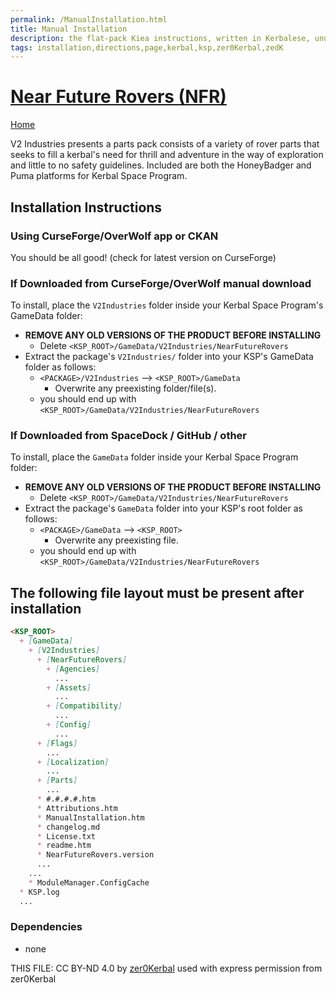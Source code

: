 ```yaml
---
permalink: /ManualInstallation.html
title: Manual Installation
description: the flat-pack Kiea instructions, written in Kerbalese, unusally present
tags: installation,directions,page,kerbal,ksp,zer0Kerbal,zedK
---
```

<!-- ManualInstallation.md v1.0.0.0
Near Future Rovers (NFR)
created: 26 Apr 2023
updated:

TEMPLATE: ManualInstallation.md v1.1.9.1
created: 01 Feb 2022
updated: 26 Apr 2023

based upon work by Lisias -->

# [Near Future Rovers (NFR)][mod]

[Home](./index.md)

V2 Industries presents a parts pack consists of a variety of rover parts that seeks to fill a kerbal's need for thrill and adventure in the way of exploration and little to no safety guidelines. Included are both the HoneyBadger and Puma platforms for Kerbal Space Program.

## Installation Instructions

### Using CurseForge/OverWolf app or CKAN

You should be all good! (check for latest version on CurseForge)

### If Downloaded from CurseForge/OverWolf manual download

To install, place the `V2Industries` folder inside your Kerbal Space Program's GameData folder:

* **REMOVE ANY OLD VERSIONS OF THE PRODUCT BEFORE INSTALLING**
  * Delete `<KSP_ROOT>/GameData/V2Industries/NearFutureRovers`
* Extract the package's `V2Industries/` folder into your KSP's GameData folder as follows:
  * `<PACKAGE>/V2Industries` --> `<KSP_ROOT>/GameData`
    * Overwrite any preexisting folder/file(s).
  * you should end up with `<KSP_ROOT>/GameData/V2Industries/NearFutureRovers`

### If Downloaded from SpaceDock / GitHub / other

To install, place the `GameData` folder inside your Kerbal Space Program folder:

* **REMOVE ANY OLD VERSIONS OF THE PRODUCT BEFORE INSTALLING**
  * Delete `<KSP_ROOT>/GameData/V2Industries/NearFutureRovers`
* Extract the package's `GameData` folder into your KSP's root folder as follows:
  * `<PACKAGE>/GameData` --> `<KSP_ROOT>`
    * Overwrite any preexisting file.
  * you should end up with `<KSP_ROOT>/GameData/V2Industries/NearFutureRovers`

## The following file layout must be present after installation

```markdown
<KSP_ROOT>
  + [GameData]
    + [V2Industries]
      + [NearFutureRovers]
        + [Agencies]
          ...
        + [Assets]
          ...
        + [Compatibility]
          ...
        + [Config]
          ...
      + [Flags]
        ...
      + [Localization]
        ...
      + [Parts]
        ...
      * #.#.#.#.htm
      * Attributions.htm
      * ManualInstallation.htm
      * changelog.md
      * License.txt
      * readme.htm
      * NearFutureRovers.version
      ...
    ...
    * ModuleManager.ConfigCache
  * KSP.log
  ...
```

### Dependencies

* none

THIS FILE: CC BY-ND 4.0 by [zer0Kerbal](https://github.com/zer0Kerbal)
  used with express permission from zer0Kerbal

[mod]: https://www.curseforge.com/kerbal/ksp-mods/NearFutureRovers "Near Future Rovers (NFR)"